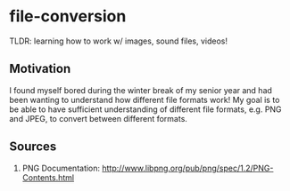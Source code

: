 # file-conversion
TLDR: learning how to work w/ images, sound files, videos!

## Motivation
I found myself bored during the winter break of my senior year and had been wanting to understand how different file formats work! My goal is to be able to have sufficient understanding of different file formats, e.g. PNG and JPEG, to convert between different formats.

## Sources
1. PNG Documentation: http://www.libpng.org/pub/png/spec/1.2/PNG-Contents.html